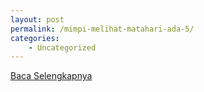 ```yaml
---
layout: post
permalink: /mimpi-melihat-matahari-ada-5/
categories:
    - Uncategorized
---
```


[Baca Selengkapnya](/03)